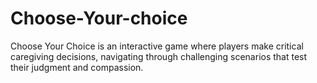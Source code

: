 # Choose-Your-choice
Choose Your Choice is an interactive game where players make critical caregiving decisions, navigating through challenging scenarios that test their judgment and compassion.
